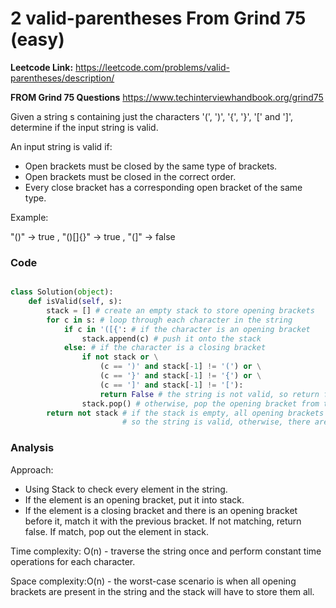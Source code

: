 # 2 valid-parentheses From Grind 75 (easy)
**Leetcode Link:** https://leetcode.com/problems/valid-parentheses/description/

**FROM Grind 75 Questions** https://www.techinterviewhandbook.org/grind75

Given a string s containing just the characters '(', ')', '{', '}', '[' and ']', determine if the input string is valid.

An input string is valid if:

- Open brackets must be closed by the same type of brackets.
- Open brackets must be closed in the correct order.
- Every close bracket has a corresponding open bracket of the same type.
 

Example:

"()" -> true   ,     "()[]{}" -> true     ,    "(]" -> false


### Code
```python

class Solution(object):
    def isValid(self, s):
        stack = [] # create an empty stack to store opening brackets
        for c in s: # loop through each character in the string
            if c in '([{': # if the character is an opening bracket
                stack.append(c) # push it onto the stack
            else: # if the character is a closing bracket
                if not stack or \
                    (c == ')' and stack[-1] != '(') or \
                    (c == '}' and stack[-1] != '{') or \
                    (c == ']' and stack[-1] != '['):
                    return False # the string is not valid, so return false
                stack.pop() # otherwise, pop the opening bracket from the stack
        return not stack # if the stack is empty, all opening brackets have been matched with their corresponding closing brackets,
                         # so the string is valid, otherwise, there are unmatched opening brackets, so return false

```

### Analysis
Approach: 
- Using Stack to check every element in the string. 
- If the element is an opening bracket, put it into stack. 
- If the element is a closing bracket and there is an opening bracket before it, match it with the previous bracket. If not matching, return false. If match, pop out the element in stack.


Time complexity: O(n) - traverse the string once and perform constant time operations for each character.

Space complexity:O(n) - the worst-case scenario is when all opening brackets are present in the string and the stack will have to store them all.
